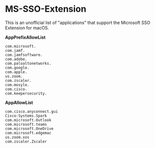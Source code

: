 # MS-SSO-Extension

This is an unofficial list of "applications" that support the Microsoft SSO Extension for macOS.

**AppPrefixAllowList**
```
com.microsoft.
com.jamf.
com.jamfsoftware.
com.adobe.
com.paloaltonetworks.
com.google.
com.apple.
us.zoom.
com.zscaler.
com.mosyle.
com.cisco.
com.keepersecurity.
```
**AppAllowList**
```
com.cisco.anyconnect.gui
Cisco-Systems.Spark
com.microsoft.Outlook
com.microsoft.teams
com.microsoft.OneDrive
com.microsoft.edgemac
us.zoom.xos
com.zscaler.Zscaler
```
